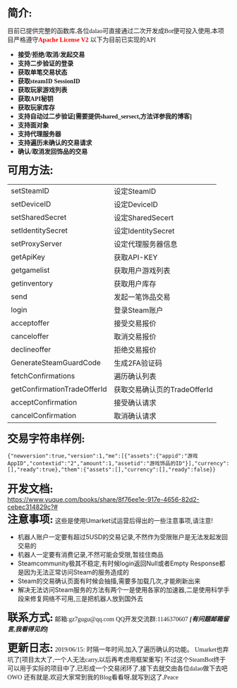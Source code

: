 <!--markdown--><span style="font-family: 微软雅黑;"><span style="font-size: x-large;"><strong>简介:</strong></span></span>
<span style="font-family: 微软雅黑;">目前已提供完整的函数库,各位dalao可直接通过二次开发成Bot便可投入使用,本项目严格遵守<span style="color: red;"><strong>Apache License V2</strong></span></span>
<span style="font-family: 微软雅黑;">以下为目前已实现的API
</span>
<ul>
 	<li><span style="font-family: 微软雅黑;"><strong>接受/拒绝/取消/发起交易</strong></span></li>
 	<li><span style="font-family: 微软雅黑;"><strong>支持二步验证的登录</strong></span></li>
 	<li><span style="font-family: 微软雅黑;"><strong>获取单笔交易状态</strong></span></li>
	 <li><span style="font-family: 微软雅黑;"><strong>获取steamID SessionID</strong></span></li>
 	<li><span style="font-family: 微软雅黑;"><strong>获取玩家游戏列表</strong></span></li>
 	<li><span style="font-family: 微软雅黑;"><strong>获取API秘钥</strong></span></li>
 	<li><span style="font-family: 微软雅黑;"><strong>获取玩家库存</strong></span></li>
 	<li><span style="font-family: 微软雅黑;"><strong>支持自动过二步验证[需要提供shared_sersect,方法详参我的博客]</strong></span></li>
 	<li><span style="font-family: 微软雅黑;"><strong>支持面对象</strong>
    <li><span style="font-family: 微软雅黑;"><strong>支持代理服务器</strong></span></li>
</span></li>
 	<li><span style="font-family: 微软雅黑;"><strong>支持遍历未确认的交易请求</strong></span></li>
 	<li><span style="font-family: 微软雅黑;"><strong>确认/取消发回饰品的交易</strong></span></li>
</ul>

<span style="font-family: 微软雅黑;">
</span>

<span style="font-size: x-large;"><strong>可用方法:</strong></span>
<table class="t_table" cellspacing="0">
<tbody>
<tr>
<td>setSteamID</td>
<td>设定SteamID</td>
</tr>
<tr>
<td>setDeviceID</td>
<td>设定DeviceID</td>
</tr>
<tr>
<td>setSharedSecret</td>
<td>设定SharedSecert</td>
</tr>
<tr>
<td>setIdentitySecret</td>
<td>设定IdentitySecret</td>
</tr>
<tr>
<td>setProxyServer</td>
<td>设定代理服务器信息</td>
</tr>
<tr>
<td>getApiKey</td>
<td>获取API-KEY</td>
</tr>
<tr>
<td>getgamelist</td>
<td>获取用户游戏列表</td>
</tr>
<tr>
<td>getinventory</td>
<td>获取用户库存</td>
</tr>
<tr>
<td>send</td>
<td>发起一笔饰品交易</td>
</tr>
<tr>
<td>login</td>
<td>登录Steam账户</td>
</tr>
<tr>
<td>acceptoffer</td>
<td>接受交易报价</td>
</tr>
<tr>
<td>canceloffer</td>
<td>取消交易报价</td>
</tr>
<tr>
<td>declineoffer</td>
<td>拒绝交易报价</td>
</tr>
<tr>
<td>GenerateSteamGuardCode</td>
<td>生成2FA验证码</td>
</tr>
<tr>
<td>fetchConfirmations</td>
<td>遍历确认列表</td>
</tr>
<tr>
<td>getConfirmationTradeOfferId</td>
<td>获取交易确认页的TradeOfferId</td>
</tr>
<tr>
<td>acceptConfirmation</td>
<td>接受确认请求</td>
</tr>
<tr>
<td>cancelConfirmation</td>
<td>取消确认请求</td>
</tr>
</tbody>
</table>
<span style="font-size: x-large;"><strong><span style="font-family: 微软雅黑;">
</span></strong></span>
<strong><span style="font-family: 微软雅黑;"><span style="font-size: x-large;">交易字符串样例:</span></span></strong>
<br>
<code>
{"newversion":true,"version":1,"me":[{"assets":{"appid":"游戏AppID","contextid":"2","amount":1,"assetid":"游戏饰品的ID"}],"currency":[],"ready":true},"them":{"assets":[],"currency":[],"ready":false}}
</code>
<br>
<span style="font-size: x-large;"><strong><span style="font-family: 微软雅黑;">开发文档:</span></strong></span>
<br>
<a href="https://www.yuque.com/books/share/8f76ee1e-917e-4656-82d2-cebec314829c?#">https://www.yuque.com/books/share/8f76ee1e-917e-4656-82d2-cebec314829c?#</a>
<br>
<span style="font-size: x-large;"><strong><span style="font-family: 微软雅黑;">注意事项:</span></strong></span>
这些是使用Umarket试运营后得出的一些注意事项,请注意!
<ul class="litype_1" type="1">
 	<li>机器人账户一定要有超过5USD的交易记录,不然作为受限账户是无法发起发回交易的</li>
 	<li>机器人一定要有消费记录,不然可能会受限,暂挂住商品</li>
 	<li>Steamcommunity极其不稳定,有时候login返回Null或者Empty Response都是因为无法正常访问Steam的服务造成的</li>
 	<li>Steam的交易确认页面有时候会抽搐,需要多加载几次,才能刷新出来</li>
 	<li>解决无法访问Steam服务的方法有两个一是使用各家的加速器,二是使用科学手段来修复网络不可用,三是把机器人放到国外去</li>
</ul>
<span style="font-size: x-large;"><strong><span style="font-family: 微软雅黑;">
</span></strong></span>
<span style="font-family: 微软雅黑;"><span style="font-size: x-large;"><strong>联系方式:</strong></span></span><span style="font-family: 微软雅黑;">
</span><span style="font-family: 微软雅黑;">邮箱:gz7gugu@qq.com</span>
<span style="font-family: 微软雅黑;">QQ开发交流群:1146370607</span>
<i><strong><span style="font-family: 微软雅黑;">[有问题邮箱留言,我看得见的]</span></strong></i>
<span style="font-family: 微软雅黑;">
</span>

<strong><span style="font-family: 微软雅黑;"><span style="font-size: x-large;">更新日志:</span></span></strong>
<span style="font-family: 微软雅黑;">2019/06/15:</span>
<span style="font-family: 微软雅黑;">时隔一年时间,加入了遍历确认的功能。</span>
<span style="font-family: 微软雅黑;">Umarket也弃坑了[项目太大了,一个人无法carry,以后再考虑用框架重写]</span>
<span style="font-family: 微软雅黑;">不过这个SteamBot终于可以用于实际的项目中了,已形成一个交易闭环了,接下去就交由各位dalao做下去吧OWO</span>
<span style="font-family: 微软雅黑;">还有就是,欢迎大家常到我的Blog看看呀,就写到这了,Peace</span>